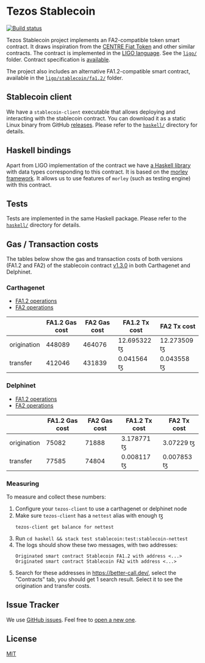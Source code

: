 <!--
SPDX-FileCopyrightText: 2020 TQ Tezos
SPDX-License-Identifier: MIT
-->

# Tezos Stablecoin

[![Build status](https://badge.buildkite.com/c38c76106a10aeaea23f487d41b52514f4ffb84974852021f7.svg?branch=master)](https://buildkite.com/serokell/stablecoin)

Tezos Stablecoin project implements an FA2-compatible token smart contract.
It draws inspiration from the [CENTRE Fiat Token](https://github.com/centrehq/centre-tokens/blob/78d964a1a8d481ffd8152772d7a66e47df54b3db/doc/tokendesign.md) and other similar contracts.
The contract is implemented in the [LIGO language](https://ligolang.org/).
See the [`ligo/`](ligo/) folder.
Contract specification is [available](/docs/specification.md).

The project also includes an alternative FA1.2-compatible smart contract, available in the [`ligo/stablecoin/fa1.2/`](ligo/stablecoin/fa1.2/) folder.

## Stablecoin client

We have a `stablecoin-client` executable that allows deploying and interacting with the stablecoin contract.
You can download it as a static Linux binary from GitHub [releases](https://github.com/tqtezos/stablecoin/releases).
Please refer to the [`haskell/`](/haskell/) directory for details.

## Haskell bindings

Apart from LIGO implementation of the contract we have [a Haskell library](haskell/) with data types corresponding to this contract.
It is based on the [morley framework](https://gitlab.com/morley-framework/morley).
It allows us to use features of `morley` (such as testing engine) with this contract.

## Tests

Tests are implemented in the same Haskell package.
Please refer to the [`haskell/`](/haskell/) directory for details.

## Gas / Transaction costs

The tables below show the gas and transaction costs of both versions (FA1.2 and FA2) of
the stablecoin contract [v1.3.0](https://github.com/tqtezos/stablecoin/releases/tag/v1.3.0) in both Carthagenet and Delphinet.

### Carthagenet

* [FA1.2 operations](https://better-call.dev/carthagenet/KT1B24iMQq9QLezhXqjXW9R2WUqN2VnHUtei/operations)
* [FA2 operations](https://better-call.dev/carthagenet/KT1Wg3qi4w9ZNb2EBWTuXjJFPKygVFCXP1S3/operations)

|             | FA1.2 Gas cost | FA2 Gas cost | FA1.2 Tx cost | FA2 Tx cost |
| ----------- | -------------- | ------------ | ------------- | ----------- |
| origination | 448089         | 464076       | 12.695322 ꜩ   | 12.273509 ꜩ |
| transfer    | 412046         | 431839       | 0.041564 ꜩ    | 0.043558 ꜩ  |

### Delphinet

* [FA1.2 operations](https://better-call.dev/delphinet/KT1U9Fumr18CkHR9vXwtTnNbWnw32hYoywzG/operations)
* [FA2 operations](https://better-call.dev/delphinet/KT1Tu6yYQDfvMXa1miDfR4HUoL4PJ5c17MHx/operations)

|             | FA1.2 Gas cost | FA2 Gas cost | FA1.2 Tx cost | FA2 Tx cost |
| ----------- | -------------- | ------------ | ------------- | ----------- |
| origination | 75082          | 71888        | 3.178771 ꜩ    | 3.07229 ꜩ   |
| transfer    | 77585          | 74804        | 0.008117 ꜩ    | 0.007853 ꜩ  |

### Measuring

To measure and collect these numbers:
1. Configure your `tezos-client` to use a carthagenet or delphinet node
1. Make sure `tezos-client` has a `nettest` alias with enough ꜩ
    ```
    tezos-client get balance for nettest
    ```
1. Run `cd haskell && stack test stablecoin:test:stablecoin-nettest`
1. The logs should show these two messages, with two addresses:
    ```
    Originated smart contract Stablecoin FA1.2 with address <...>
    Originated smart contract Stablecoin FA2 with address <...>
    ```
1. Search for these addresses in <https://better-call.dev/>, select the "Contracts" tab, you should get 1 search result.
   Select it to see the origination and transfer costs.

## Issue Tracker

We use [GitHub issues](https://github.com/tqtezos/stablecoin/issues).
Feel free to [open a new one](https://github.com/tqtezos/stablecoin/issues/new/choose).

## License

[MIT](/LICENSE)
